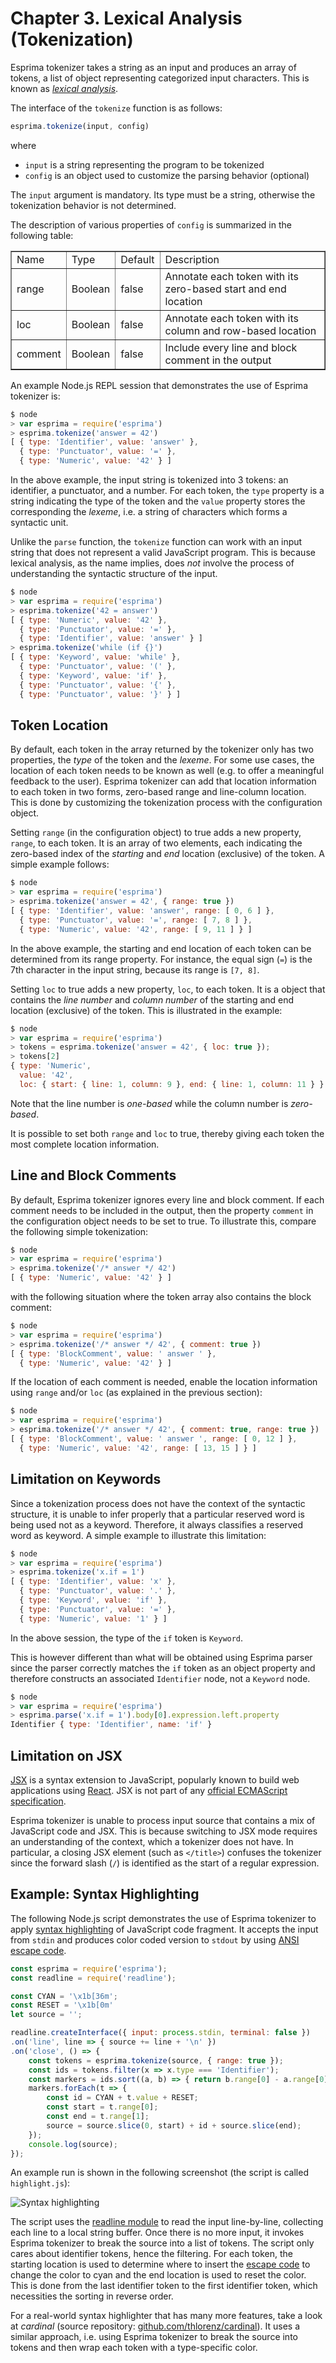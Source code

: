 # Chapter 3. Lexical Analysis (Tokenization)

Esprima tokenizer takes a string as an input and produces an array of tokens, a list of object representing categorized input characters.
This is known as _[lexical analysis](https://en.wikipedia.org/wiki/Lexical_analysis)_.

The interface of the `tokenize` function is as follows:

```js
esprima.tokenize(input, config)
```

where

* `input` is a string representing the program to be tokenized
* `config` is an object used to customize the parsing behavior (optional)

The `input` argument is mandatory. Its type must be a string, otherwise the tokenization behavior is not determined.

The description of various properties of `config` is summarized in the following table:

<table border="1" cellpadding="8" cellspacing="8">
<tr><td>Name</td> <td>Type</td> <td>Default</td> <td>Description</td></tr>
<tr><td>range</td> <td>Boolean</td> <td>false</td> <td>Annotate each token with its zero-based start and end location</td></tr>
<tr><td>loc</td> <td>Boolean</td> <td>false</td> <td>Annotate each token with its column and row-based location</td></tr>
<tr><td>comment</td> <td>Boolean</td> <td>false</td> <td>Include every line and block comment in the output</td></tr>
</table>

An example Node.js REPL session that demonstrates the use of Esprima tokenizer is:

```js
$ node
> var esprima = require('esprima')
> esprima.tokenize('answer = 42')
[ { type: 'Identifier', value: 'answer' },
  { type: 'Punctuator', value: '=' },
  { type: 'Numeric', value: '42' } ]
```

In the above example, the input string is tokenized into 3 tokens: an identifier, a punctuator, and a number. For each token, the `type` property is a string indicating the type of the token and the `value` property stores the corresponding the _lexeme_, i.e. a string of characters which forms a syntactic unit.

Unlike the `parse` function, the `tokenize` function can work with an input string that does not represent a valid JavaScript program. This is because lexical analysis, as the name implies, does _not_ involve the process of understanding the syntactic structure of the input.

```js
$ node
> var esprima = require('esprima')
> esprima.tokenize('42 = answer')
[ { type: 'Numeric', value: '42' },
  { type: 'Punctuator', value: '=' },
  { type: 'Identifier', value: 'answer' } ]
> esprima.tokenize('while (if {}')
[ { type: 'Keyword', value: 'while' },
  { type: 'Punctuator', value: '(' },
  { type: 'Keyword', value: 'if' },
  { type: 'Punctuator', value: '{' },
  { type: 'Punctuator', value: '}' } ]
```

## Token Location

By default, each token in the array returned by the tokenizer only has two properties, the _type_ of the token and the _lexeme_. For some use cases, the location of each token needs to be known as well (e.g. to offer a meaningful feedback to the user). Esprima tokenizer can add that location information to each token in two forms, zero-based range and line-column location. This is done by customizing the tokenization process with the configuration object.

Setting `range` (in the configuration object) to true adds a new property, `range`, to each token. It is an array of two elements, each indicating the zero-based index of the _starting_ and _end_ location (exclusive) of the token. A simple example follows:

```js
$ node
> var esprima = require('esprima')
> esprima.tokenize('answer = 42', { range: true })
[ { type: 'Identifier', value: 'answer', range: [ 0, 6 ] },
  { type: 'Punctuator', value: '=', range: [ 7, 8 ] },
  { type: 'Numeric', value: '42', range: [ 9, 11 ] } ]
```

In the above example, the starting and end location of each token can be determined from its range property. For instance, the equal sign (`=`) is the 7th character in the input string, because its range is `[7, 8]`.

Setting `loc` to true adds a new property, `loc`, to each token. It is a object that contains the _line number_ and _column number_ of the starting and end location (exclusive) of the token. This is illustrated in the example:

```js
$ node
> var esprima = require('esprima')
> tokens = esprima.tokenize('answer = 42', { loc: true });
> tokens[2]
{ type: 'Numeric',
  value: '42',
  loc: { start: { line: 1, column: 9 }, end: { line: 1, column: 11 } } }
```

Note that the line number is _one-based_ while the column number is _zero-based_.

It is possible to set both `range` and `loc` to true, thereby giving each token the most complete location information.

## Line and Block Comments

By default, Esprima tokenizer ignores every line and block comment. If each comment needs to be included in the output, then the property `comment` in the configuration object needs to be set to true. To illustrate this, compare the following simple tokenization:

```js
$ node
> var esprima = require('esprima')
> esprima.tokenize('/* answer */ 42')
[ { type: 'Numeric', value: '42' } ]
```

with the following situation where the token array also contains the block comment:

```js
$ node
> var esprima = require('esprima')
> esprima.tokenize('/* answer */ 42', { comment: true })
[ { type: 'BlockComment', value: ' answer ' },
  { type: 'Numeric', value: '42' } ]
```

If the location of each comment is needed, enable the location information using `range` and/or `loc` (as explained in the previous section):

```js
$ node
> var esprima = require('esprima')
> esprima.tokenize('/* answer */ 42', { comment: true, range: true })
[ { type: 'BlockComment', value: ' answer ', range: [ 0, 12 ] },
  { type: 'Numeric', value: '42', range: [ 13, 15 ] } ]
```

## Limitation on Keywords

Since a tokenization process does not have the context of the syntactic structure, it is unable to infer properly that a particular reserved word is being used not as a keyword. Therefore, it always classifies a reserved word as keyword. A simple example to illustrate this limitation:

```js
$ node
> var esprima = require('esprima')
> esprima.tokenize('x.if = 1')
[ { type: 'Identifier', value: 'x' },
  { type: 'Punctuator', value: '.' },
  { type: 'Keyword', value: 'if' },
  { type: 'Punctuator', value: '=' },
  { type: 'Numeric', value: '1' } ]
```

In the above session, the type of the `if` token is `Keyword`.

This is however different than what will be obtained using Esprima parser since the parser correctly matches the `if` token as an object property and therefore constructs an associated `Identifier` node, not a `Keyword` node.

```js
$ node
> var esprima = require('esprima')
> esprima.parse('x.if = 1').body[0].expression.left.property
Identifier { type: 'Identifier', name: 'if' }
```

## Limitation on JSX

[JSX](http://facebook.github.io/jsx/) is a syntax extension to JavaScript, popularly known to build web applications using [React](https://facebook.github.io/react/). JSX is not part of any [official ECMAScript specification](http://www.ecma-international.org/publications/standards/Ecma-262.htm).

Esprima tokenizer is unable to process input source that contains a mix of JavaScript code and JSX. This is because switching to JSX mode requires an understanding of the context, which a tokenizer does not have. In particular, a closing JSX element (such as `</title>`) confuses the tokenizer since the forward slash (`/`) is identified as the start of a regular expression.

## Example: Syntax Highlighting

The following Node.js script demonstrates the use of Esprima tokenizer to apply [syntax highlighting](https://en.wikipedia.org/wiki/Syntax_highlighting) of JavaScript code fragment. It accepts the input from `stdin` and produces color coded version to `stdout` by using [ANSI escape code](https://en.wikipedia.org/wiki/ANSI_escape_code).

```js
const esprima = require('esprima');
const readline = require('readline');

const CYAN = '\x1b[36m';
const RESET = '\x1b[0m'
let source = '';

readline.createInterface({ input: process.stdin, terminal: false })
.on('line', line => { source += line + '\n' })
.on('close', () => {
    const tokens = esprima.tokenize(source, { range: true });
    const ids = tokens.filter(x => x.type === 'Identifier');
    const markers = ids.sort((a, b) => { return b.range[0] - a.range[0] });
    markers.forEach(t => {
        const id = CYAN + t.value + RESET;
        const start = t.range[0];
        const end = t.range[1];
        source = source.slice(0, start) + id + source.slice(end);
    });
    console.log(source);
});
```

An example run is shown in the following screenshot (the script is called `highlight.js`):

![Syntax highlighting](highlight.png)

The script uses the [readline module](https://nodejs.org/api/readline.html) to read the input line-by-line, collecting each line to a local string buffer. Once there is no more input, it invokes Esprima tokenizer to break the source into a list of tokens. The script only cares about identifier tokens, hence the filtering. For each token, the starting location is used to determine where to insert the [escape code](https://en.wikipedia.org/wiki/ANSI_escape_code) to change the color to cyan and the end location is used to reset the color. This is done from the last identifier token to the first identifier token, which necessities the sorting in reverse order.

For a real-world syntax highlighter that has many more features, take a look at _cardinal_ (source repository: [github.com/thlorenz/cardinal](https://github.com/thlorenz/cardinal)). It uses a similar approach, i.e. using Esprima tokenizer to break the source into tokens and then wrap each token with a type-specific color.

